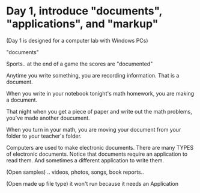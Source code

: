 Day 1, introduce "documents", "applications", and "markup"
===============================================

(Day 1 is designed for a computer lab with Windows PCs)




"documents"

Sports.. at the end of a game the scores are "documented"

Anytime you write something, you are recording information. That is a document.

When you write in your notebook tonight's math homework, you are making a document.

That night when you get a piece of paper and write out the math problems, you've made another doucument.

When you turn in your math, you are moving your document from your folder to your teacher's folder.

Computers are used to make electronic documents.  There are many TYPES of electronic documents.  Notice that documents require an application to read them.  And sometimes a different application to write them.

(Open samples) .. videos, photos, songs, book reports..

(Open made up file type)  it won't run because it needs an Application





